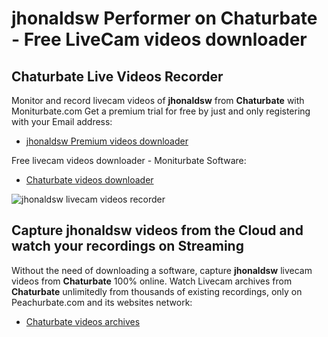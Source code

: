 # jhonaldsw Performer on Chaturbate - Free LiveCam videos downloader

## Chaturbate Live Videos Recorder

Monitor and record livecam videos of **jhonaldsw** from **Chaturbate** with Moniturbate.com
Get a premium trial for free by just and only registering with your Email address:
* [jhonaldsw Premium videos downloader](https://moniturbate.com/request-demo-licence-key.html)

Free livecam videos downloader - Moniturbate Software:
* [Chaturbate videos downloader](https://moniturbate.com/moniturbate-download-software.html)

![jhonaldsw livecam videos recorder](https://peachurnet.com/templates/moniturbate-software.png)


## Capture jhonaldsw videos from the Cloud and watch your recordings on Streaming

Without the need of downloading a software, capture **jhonaldsw** livecam videos from **Chaturbate** 100% online.
Watch Livecam archives from **Chaturbate** unlimitedly from thousands of existing recordings, only on Peachurbate.com and its websites network:
* [Chaturbate videos archives](https://peachurnet.com/)